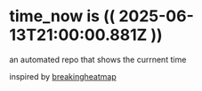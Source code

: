 # time_now is (( 2025-06-13T21:00:00.881Z ))

an automated repo that shows the currnent time

inspired by [breakingheatmap](https://github.com/breakingheatmap/breakingheatmap)
